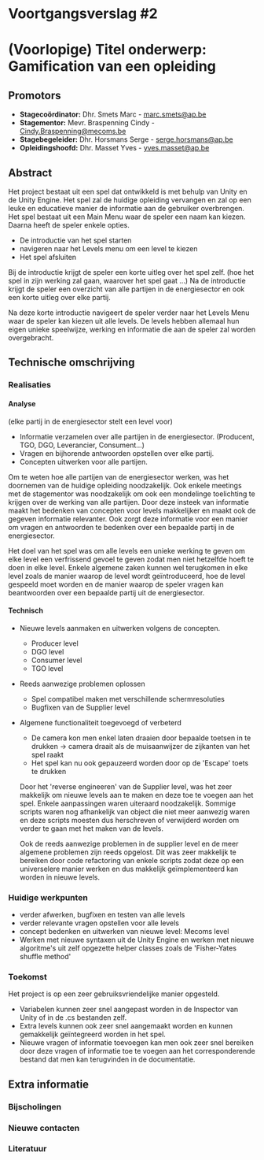 # Voortgangsverslag #2
# (Voorlopige) Titel onderwerp: Gamification van een opleiding
## Promotors

* **Stagecoördinator:** Dhr. Smets Marc - marc.smets@ap.be
* **Stagementor:** Mevr. Braspenning Cindy - Cindy.Braspenning@mecoms.be
* **Stagebegeleider:** Dhr. Horsmans Serge - serge.horsmans@ap.be
* **Opleidingshoofd:** Dhr. Masset Yves - yves.masset@ap.be

## Abstract
<!--Het abstract is een samenvatting van je totale bachelorproef, inclusief reeds gekende resultaten-->
Het project bestaat uit een spel dat ontwikkeld is met behulp van Unity en de Unity Engine. Het spel zal de huidige opleiding vervangen en zal op een leuke en educatieve manier de informatie aan de gebruiker overbrengen.  
Het spel bestaat uit een Main Menu waar de speler een naam kan kiezen.
Daarna heeft de speler enkele opties.
* De introductie van het spel starten
* navigeren naar het Levels menu om een level te kiezen
* Het spel afsluiten

Bij de introductie krijgt de speler een korte uitleg over het spel zelf. (hoe het spel in zijn werking zal gaan, waarover het spel gaat ...) Na de introductie krijgt de speler een overzicht van alle partijen in de energiesector en ook een korte uitleg over elke partij.

Na deze korte introductie navigeert de speler verder naar het Levels Menu waar de speler kan kiezen uit alle levels.
De levels hebben allemaal hun eigen unieke speelwijze, werking en informatie die aan de speler zal worden overgebracht.

## Technische omschrijving
<!--Technische omschrijving van de evolutie van het project tijdens de betrokken periode, met aanduiding van de reeds bekomen resultaten en een planning voor de verdere uitwerking, welke problemen zijn ondervonden en hun oplossingen:-->
<!--Minimum 750 woorden-->
### Realisaties

#### Analyse

(elke partij in de energiesector stelt een level voor)

* Informatie verzamelen over alle partijen in de energiesector. (Producent, TGO, DGO, Leverancier, Consument...)
* Vragen en bijhorende antwoorden opstellen over elke partij.
* Concepten uitwerken voor alle partijen.

Om te weten hoe alle partijen van de energiesector werken, was het doornemen van de huidige opleiding noodzakelijk. Ook enkele meetings met de stagementor was noodzakelijk om ook een mondelinge toelichting te krijgen over de werking van alle partijen.
Door deze insteek van informatie maakt het bedenken van concepten voor levels makkelijker en maakt ook de gegeven informatie relevanter.
Ook zorgt deze informatie voor een manier om vragen en antwoorden te bedenken over een bepaalde partij in de energiesector.

Het doel van het spel was om alle levels een unieke werking te geven om elke level een verfrissend gevoel te geven zodat men niet hetzelfde hoeft te doen in elke level.
Enkele algemene zaken kunnen wel terugkomen in elke level zoals de manier waarop de level wordt geïntroduceerd, hoe de level gespeeld moet worden en de manier waarop de speler vragen kan beantwoorden over een bepaalde partij uit de energiesector.



#### Technisch

* Nieuwe levels aanmaken en uitwerken volgens de concepten.
  * Producer level
  * DGO level
  * Consumer level
  * TGO level
* Reeds aanwezige problemen oplossen
  * Spel compatibel maken met verschillende schermresoluties
  * Bugfixen van de Supplier level
* Algemene functionaliteit toegevoegd of verbeterd
  * De camera kon men enkel laten draaien door bepaalde toetsen in te drukken -> camera draait als de muisaanwijzer de zijkanten van het spel raakt
  * Het spel kan nu ook gepauzeerd worden door op de 'Escape' toets te drukken
  
  Door het 'reverse engineeren' van de Supplier level, was het zeer makkelijk om nieuwe levels aan te maken en deze toe te voegen aan het spel. Enkele aanpassingen waren uiteraard noodzakelijk. Sommige scripts waren nog afhankelijk van object die niet meer aanwezig waren en deze scripts moesten dus herschreven of verwijderd worden om verder te gaan met het maken van de levels.
  
  Ook de reeds aanwezige problemen in de supplier level en de meer algemene problemen zijn reeds opgelost. Dit was zeer makkelijk te bereiken door code refactoring van enkele scripts zodat deze op een universelere manier werken en dus makkelijk geïmplementeerd kan worden in nieuwe levels.
  
### Huidige werkpunten
<!--Beschrijven wat de huide focus punten zodat er progressie is in de BAP/Stage-->
* verder afwerken, bugfixen en testen van alle levels
* verder relevante vragen opstellen voor alle levels
* concept bedenken en uitwerken van nieuwe level: Mecoms level
* Werken met nieuwe syntaxen uit de Unity Engine en werken met nieuwe algoritme's uit zelf opgezette helper classes zoals de 'Fisher-Yates shuffle method'
### Toekomst

Het project is op een zeer gebruiksvriendelijke manier opgesteld. 

* Variabelen kunnen zeer snel aangepast worden in de Inspector van Unity of in de .cs bestanden zelf.
* Extra levels kunnen ook zeer snel aangemaakt worden en kunnen gemakkelijk geïntegreerd worden in het spel.
* Nieuwe vragen of informatie toevoegen kan men ook zeer snel bereiken door deze vragen of informatie toe te voegen aan het corresponderende bestand dat men kan terugvinden in de documentatie.

## Extra informatie
### Bijscholingen
<!--Bijgewoonde seminaries, presentaties, workshops, bedrijfsbezoeken etc in deze periode (onderwerp, datum, korte samenvatting en beoordeling)-->

### Nieuwe contacten
<!--Nieuwe contacten gemaakt in deze periode (naam, voornaam, e-mail, telefoonnummer, bedrijf, functie, relevantie voor het werk)-->

### Literatuur
<!--Nieuwe contacten gemaakt in deze periode (naam, voornaam, e-mail, telefoonnummer, bedrijf, functie, relevantie voor het onderzoek)-->
